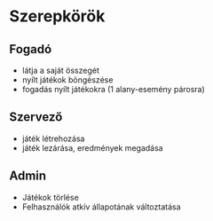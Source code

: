 # **Szerepkörök**

## Fogadó
- látja a saját összegét
- nyílt játékok böngészése
- fogadás nyílt játékokra (1 alany-esemény párosra)

## Szervező
- játék létrehozása
- játék lezárása, eredmények megadása

## Admin
- Játékok törlése
- Felhasználók atkív állapotának változtatása


